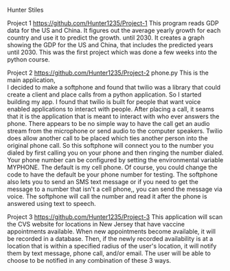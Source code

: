 Hunter Stiles

Project 1
https://github.com/Hunter1235/Project-1
This program reads GDP data for the US and China.  It figures out the
average yearly growth for each country and use it to predict the growth.
until 2030.  It creates a graph showing the GDP for the US and China, that
includes the predicted years until 2030. This was the first project which
was done a few weeks into the python course.




Project 2
https://github.com/Hunter1235/Project-2
phone.py
This is the main application,  
I decided to make a softphone  and  found that twilio was a library that
could create a client and place calls from a python application.  So I
started building my app.  I found that twilio is built for people that
want voice enabled applications to interact with people.  After placing a
call, it seams that it is the application that is meant to interact with
who ever answers the phone. There appears to be no simple way to have the
call get an audio stream from the microphone or send audio to the computer
speakers. Twilio does allow another call to be placed  which ties another
person into the original phone call.  So this softphone will connect you to
the number you dialed by first  calling you on your phone and then ringing
the number dialed.  Your phone number can be configured by setting the
environmental variable MYPHONE.  The default is my cell phone.  Of course,
you could change the code to have the default be your phone number for testing.
The softphone also lets you to send an SMS text message or if you need to get
the message to a number that isn't a cell phone,, you can send the message
via voice. The softphone will call the number and read it after the phone is
answered using text to speech.




Project 3
https://github.com/Hunter1235/Project-3
This application will scan the CVS website for locations in New Jersey
that have vaccine appointments available. When new appointments become
available, it will be recorded in a database. Then, if the newly recorded
availability is at a location that is within a specified radius of the
user's location, it will notify them by text message, phone call, and/or
email. The user will be able to choose to be notified in any combination
of these 3 ways.
